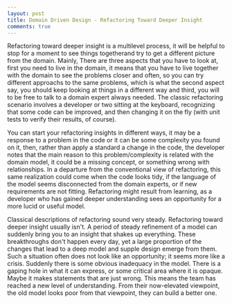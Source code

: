 ```yaml
---
layout: post
title: Domain Driven Design - Refactoring Toward Deeper Insight
comments: true
---
```


Refactoring toward deeper insight is a multilevel process, it will be helpful to stop for a moment to see things togetherand try to get a different picture from the domain. Mainly, There are three aspects that you have to look at, first you need to live in the domain, it means that you have to live together with the domain to see the problems closer and often, so you can try different approachs to the same problems, which is what the second aspect say, you should keep looking at things in a different way and third, you will to be free to talk to a domain expert always needed. The classic refactoring scenario involves a developer or two sitting at the keyboard, recognizing that some code can be improved, and then changing it on the fly (with unit tests to verify their results, of course).

You can start your refactoring insights in different ways, it may be a response to a problem in the code or it can be some complexity you found on it, then, rather than apply a standard a change in the code, the developer notes that the main reason to this problem/complexity is related with the domain model, it could be a missing concept, or something wrong with relationships. In a departure from the conventional view of refactoring, this same realization could come when the code looks tidy, if the language of the model seems disconnected from the domain experts, or if new requirements are not fitting. Refactoring might result from learning, as a developer who has gained deeper understanding sees an opportunity for a more lucid or useful model.

Classical descriptions of refactoring sound very steady. Refactoring toward deeper insight usually isn't. A period of steady refinement of a model can suddenly bring you to an insight that shakes up everything. These breakthroughs don't happen every day, yet a large proportion of the changes that lead to a deep model and supple design emerge from them. Such a situation often does not look like an opportunity; it seems more like a crisis. Suddenly there is some obvious inadequacy in the model. There is a gaping hole in what it can express, or some critical area where it is opaque. Maybe it makes statements that are just wrong. This means the team has reached a new level of understanding. From their now-elevated viewpoint, the old model looks poor from that viewpoint, they can build a better one.
